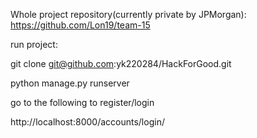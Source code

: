 Whole project repository(currently private by JPMorgan): https://github.com/Lon19/team-15

run project:

git clone git@github.com:yk220284/HackForGood.git

python manage.py runserver

go to the following to register/login

http://localhost:8000/accounts/login/
